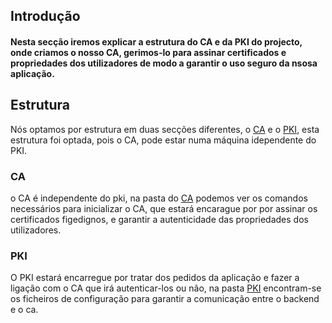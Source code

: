 ## Introdução

#### Nesta secção iremos explicar a estrutura do CA e da PKI do projecto, onde criamos o nosso CA, gerimos-lo para assinar certificados e propriedades dos utilizadores de modo a garantir o uso seguro da nsosa aplicação.

## Estrutura
Nós optamos por estrutura em duas secções diferentes, o [CA](./ca/) e o [PKI](./pki_backend/), esta estrutura foi optada, pois o CA, pode estar numa máquina idependente do PKI.

### CA
o CA é independente do pki, na pasta do [CA](./ca/Readme.md) podemos ver os comandos necessários para inicializar o CA, que estará encarague por por assinar os certificados figedignos, e garantir a autenticidade das propriedades dos utilizadores.

### PKI
O PKI estará encarregue por tratar dos pedidos da aplicação e fazer a ligação com o CA que irá autenticar-los ou não, na pasta [PKI](./pki_backend/) encontram-se os ficheiros de configuração para garantir a comunicação entre o backend e o ca.


